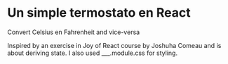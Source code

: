 # Un simple termostato en React

Convert Celsius en Fahrenheit and vice-versa

Inspired by an exercise in Joy of React course by Joshuha Comeau and is about deriving state. I also used \_\_\_.module.css for styling.

